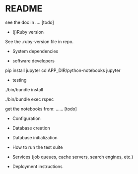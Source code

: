 # README

see the doc in .... [todo]

* (j)Ruby version

See the .ruby-version file in repo.

* System dependencies

* software developers


pip install jupyter
cd APP_DIR/python-notebooks
jupyter

* testing

./bin/bundle install

./bin/bundle exec rspec

get the notebooks from: ...... [todo]

* Configuration

* Database creation

* Database initialization

* How to run the test suite

* Services (job queues, cache servers, search engines, etc.)

* Deployment instructions

